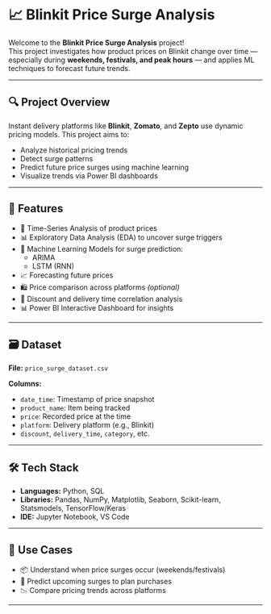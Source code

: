 # 📈 Blinkit Price Surge Analysis

Welcome to the **Blinkit Price Surge Analysis** project!  
This project investigates how product prices on Blinkit change over time — especially during **weekends, festivals, and peak hours** — and applies ML techniques to forecast future trends.

---

## 🔍 Project Overview

Instant delivery platforms like **Blinkit**, **Zomato**, and **Zepto** use dynamic pricing models. This project aims to:

- Analyze historical pricing trends
- Detect surge patterns
- Predict future price surges using machine learning
- Visualize trends via Power BI dashboards

---

## 🧠 Features

- 📅 Time-Series Analysis of product prices
- 📊 Exploratory Data Analysis (EDA) to uncover surge triggers
- 🤖 Machine Learning Models for surge prediction:
  - ARIMA
  - LSTM (RNN)
- 📈 Forecasting future prices
- 🛍️ Price comparison across platforms *(optional)*
- 💸 Discount and delivery time correlation analysis
- 📊 Power BI Interactive Dashboard for insights

---

## 🗃️ Dataset

**File:** `price_surge_dataset.csv`

**Columns:**
- `date_time`: Timestamp of price snapshot  
- `product_name`: Item being tracked  
- `price`: Recorded price at the time  
- `platform`: Delivery platform (e.g., Blinkit)  
- `discount`, `delivery_time`, `category`, etc.

---

## 🛠️ Tech Stack

- **Languages:** Python, SQL
- **Libraries:** Pandas, NumPy, Matplotlib, Seaborn, Scikit-learn, Statsmodels, TensorFlow/Keras
- **IDE:** Jupyter Notebook, VS Code

---

## 📌 Use Cases

- 📦 Understand when price surges occur (weekends/festivals)
- 🔮 Predict upcoming surges to plan purchases
- 📉 Compare pricing trends across platforms

---




